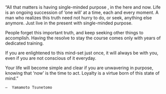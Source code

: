 



“All that matters is having single-minded purpose ,
in the here and now. Life is an ongoing succession 
of ‘one will’ at a time, each and every moment.
A man who realizes this truth need not hurry to do, 
or seek, anything else anymore. Just live in the present
with single-minded purpose. 
 
People forget this important truth, and keep seeking other 
things to accomplish. Having the resolve to stay the course 
comes only with years of dedicated training. 
 
If you are enlightened to this mind-set just once, 
it will always be with you, even if you are not conscious
of it everyday. 
 
Your life will become simple and clear if 
you are unwavering in purpose, knowing that ‘now’ is the time to act. 
Loyalty is a virtue born of this state of mind.”
    
    ―  Yamamoto Tsunetomo

